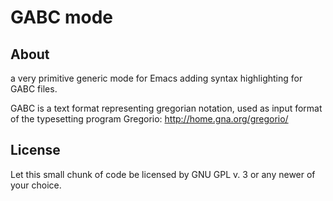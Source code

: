 # GABC mode

## About

a very primitive generic mode for Emacs adding syntax highlighting 
for GABC files.

GABC is a text format representing gregorian notation, used as input format
of the typesetting program Gregorio: http://home.gna.org/gregorio/

## License

Let this small chunk of code be licensed by GNU GPL v. 3 or any newer of your
choice.

